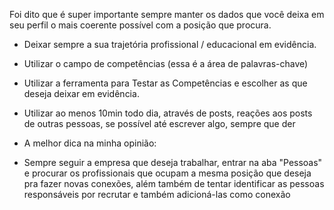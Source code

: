 Foi dito que é super importante sempre manter os dados que você deixa em seu perfil o mais coerente possível com a posição que procura.

* Deixar sempre a sua trajetória profissional / educacional em evidência.

* Utilizar o campo de competências (essa é a área de palavras-chave)

* Utilizar a ferramenta para Testar as Competências e escolher as que deseja deixar em evidência.

* Utilizar ao menos 10min todo dia, através de posts, reações aos posts de outras pessoas, se possível até escrever algo, sempre que der 

* A melhor dica na minha opinião:

* Sempre seguir a empresa que deseja trabalhar, entrar na aba "Pessoas" e procurar os profissionais que ocupam a mesma posição que deseja pra fazer novas conexões, além também de tentar identificar as pessoas responsáveis por recrutar e também adicioná-las como conexão
